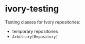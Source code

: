 ivory-testing
=============

Testing classes for Ivory repositories:

 - temporary repositories
 - `Arbitrary[Repository]`
